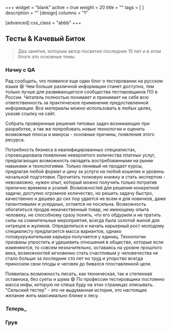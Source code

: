 +++
widget = "blank"
active = true
weight = 20
title = ""
tags = [ ]
description = ""
[design]
columns = "1"

[advanced]
css_class = "abbb"
+++
## Тесты & Качевый Биток

> Два занятия, которым автор посветил последние 10 лет и в этом блоге это основные темы.

### Начну с QA

Рад сообщить, что появился еще один блог о тестировании на русском языке :smile: Чем больше различной информации станет доступно, тем только лучше для развивающегося сообщества тестировщиков ПО в России.
Читатель полностью понимает и принимает на себя всю ответственность за практическое применение предоставленной информации. Все материалы можно использовать в любых целях, указав ссылку на сайт.

Собрать проверенные решения типовых задач возникающих при разработке, а так же попробовать новые технологии и оценить возможные плюсы и минусы - основные причины, появления этого  ресурса.

Потребность бизнеса в квалифицированных специалистах, спровоцировала появление невероятого количества платных услуг, предлагающих возможность овладеть востребованными на рынке навыками и технологиями. Только ленивый не продает курсы, предлагая любой формат и цену за услуги на любой кошелек и уровень начальной подготовки. Прочитать толковую книжку и стать экспертом - невозможно, нужен опыт, который можно получить только потратив прилично времени и усилий. Возможностей для решения конкретной задачи, доступно огромное количество, но решить задачу быстро, качественно и дешево до сих пор удается не всем и для новичков, даже талантливымх и усердных, остается не посильна. Возможность обогатиться продав некачественный товар, не имеющему опыта человеку, не способному сразу понять, что его обдурили и не тратить силы на сомнительные мероприятия, всегда была золотой жилой для хитрецов и жуликов. Определиться и начать карьерный рост молодому специалисту предлагается масса вариантов, однако головукружительная карьера получается у единиц. Технологии призваны упростить и удешевить отношения в обществе, которые если изменяются, то совсем незначительно, оставаясь на уровне прошлого века, возможностей мгновенно стать счастливым у человечества не стало больше за последние сто лет но труд и упорство всегда приносили свои плоды и чеговек до бивался плоставленной цели.

Появилась возможность писать, как техническая, так и степенная оставнока, без суеты и шума :smile: По профессии тестировщика постоянно масса инфы, которую не спеша буду на этих страницах описывать. "Сельский тестер" - это не выдуманная история, это настоящее желание жить максимально ближе к лесу.

### _____Теперь______
<!-- Потратить время и ресурсы, чтобы гарантированно стать успешным очень мало как у бизнеса, так и у рядового специалиста. 90% всех ресурсов, тратятся на решение типовых задач, не требующих для успешного выполнения особого таланта или гениальности, это с одной стороны убивает редко появляющиеся таланты, но с другой дает шанс развиваться большинству людей, не отставая от прогресса. -->

### Грув

